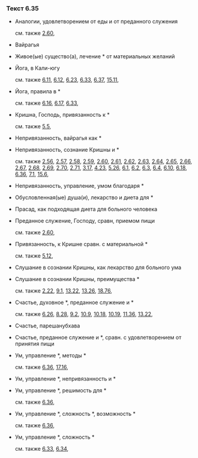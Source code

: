 ### Текст 6.35
	
- Аналогии, удовлетворением от еды и от преданного служения

	см. также  [2.60](../02/0260.md), 
	
- Вайрагья

	
- Живое(ые) существо(а), лечение \* от материальных желаний

	
- Йога, в Кали-югу

	см. также  [6.11](../06/0611.md),  [6.12](../06/0612.md),  [6.23](../06/0623.md),  [6.33](../06/0633.md),  [6.37](../06/0637.md),  [15.11](../15/1511.md), 
	
- Йога, правила в \*

	см. также  [6.16](../06/0616.md),  [6.17](../06/0617.md),  [6.33](../06/0633.md), 
	
- Кришна, Господь, привязанность к \*

	см. также  [5.5](../05/0505.md), 
	
- Непривязанность, вайрагья как \*

	
- Непривязанность, сознание Кришны и \*

	см. также  [2.56](../02/0256.md),  [2.57](../02/0257.md),  [2.58](../02/0258.md),  [2.59](../02/0259.md),  [2.60](../02/0260.md),  [2.61](../02/0261.md),  [2.62](../02/0262.md),  [2.63](../02/0263.md),  [2.64](../02/0264.md),  [2.65](../02/0265.md),  [2.66](../02/0266.md),  [2.67](../02/0267.md),  [2.68](../02/0268.md),  [2.69](../02/0269.md),  [2.70](../02/0270.md),  [2.71](../02/0271.md),  [3.17](../03/0317.md),  [4.23](../04/0423.md),  [5.26](../05/0526.md),  [6.1](../06/0601.md),  [6.2](../06/0602.md),  [6.3](../06/0603.md),  [6.4](../06/0604.md),  [6.10](../06/0610.md),  [6.18](../06/0618.md),  [6.36](../06/0636.md),  [7.1](../07/0701.md),  [15.6](../15/1506.md), 
	
- Непривязанность, управление, умом благодаря \*

	
- Обусловленная(ые) душа(и), лекарство и диета для \*

	
- Прасад, как подходящая диета для больного человека

	
- Преданное служение, Господу, сравн, приемом пищи

	см. также  [2.60](../02/0260.md), 
	
- Привязанность, к Кришне сравн. с материальной \*

	см. также  [5.12](../05/0512.md), 
	
- Слушание в сознании Кришны, как лекарство для больного ума

	
- Слушание в сознании Кришны, преимущества \*

	см. также  [2.22](../02/0222.md),  [9.1](../09/0901.md),  [13.22](../13/1322.md),  [13.26](../13/1326.md),  [18.76](../18/1876.md), 
	
- Счастье, духовное \*, преданное служение и \*

	см. также  [6.26](../06/0626.md),  [8.28](../08/0828.md),  [9.2](../09/0902.md),  [10.9](../10/1009.md),  [10.18](../10/1018.md),  [10.19](../10/1019.md),  [11.36](../11/1136.md),  [13.22](../13/1322.md), 
	
- Счастье, парешанубхава

	
- Счастье, преданное служение и \*, сравн. с удовлетворением от принятия пищи

	
- Ум, управление \*, методы \*

	см. также  [6.36](../06/0636.md),  [17.16](../17/1716.md), 
	
- Ум, управление \*, непривязанность и \*

	
- Ум, управление \*, решимость для \*

	см. также  [6.36](../06/0636.md), 
	
- Ум, управление \*, сложность \*, возможность \*

	см. также  [6.36](../06/0636.md), 
	
- Ум, управление \*, сложность \*

	см. также  [6.33](../06/0633.md),  [6.34](../06/0634.md), 
